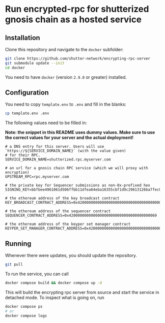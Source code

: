 # Run encrypted-rpc for shutterized gnosis chain as a hosted service

## Installation

Clone this repository and navigate to the `docker` subfolder:

```sh
git clone https://github.com/shutter-network/encrypting-rpc-server
git submodule update --init
cd docker
```

You need to have `docker` (version `2.9.0` or greater) installed.

## Configuration

You need to copy `template.env` to `.env` and fill in the blanks:

```sh
cp template.env .env
```

The following values need to be filled in:

**Note: the snippet in this README uses dummy values. Make sure to use the correct values for
your server and the actual deployment!**

```
# a DNS entry for this server. Users will use `https://${SERVICE_DOMAIN_NAME}` (with the value given) 
# for their RPC.
SERVICE_DOMAIN_NAME=shutterized.rpc.myserver.com

# an url for a gnosis chain RPC service (which we will proxy with encryption)
UPSTREAM_RPC=rpc.myserver.com

# the private key for Sequencer submissions as non-0x-prefixed hex
SIGNING_KEY=bbfbee4961061d506ffbb11dfea64eba16355cbf1d9c29613126ba7fec0aed5d

# the ethereum address of the key broadcast contract
KEY_BROADCAST_CONTRACT_ADDRESS=0x4200000000000000000000000000000000000068

# the ethereum address of the sequencer contract
SEQUENCER_CONTRACT_ADDRESS=0x4200000000000000000000000000000000000069

# the ethereum address of the keyper set manager contract
KEYPER_SET_MANAGER_CONTRACT_ADDRESS=0x4200000000000000000000000000000000000070
```

## Running
Whenever there were updates, you should update the repository.

```sh
git pull
```

To run the service, you can call

```sh
docker compose build && docker compose up -d
```

This will build the encrypting rpc server from source and start the service in detached
mode. To inspect what is going on, run

```sh
docker compose ps
# or
docker compose logs
```